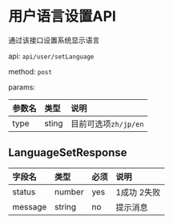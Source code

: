 # 用户语言设置API

通过该接口设置系统显示语言

api: `api/user/setLanguage`

method: `post`

params:

参数名|类型|说明
:--|:--|:--
type|sting|目前可选项`zh/jp/en`

## LanguageSetResponse

字段名|类型|必须|说明
:--|:--|:--|:--
status|number|yes|1成功 2失败
message|string|no|提示消息
